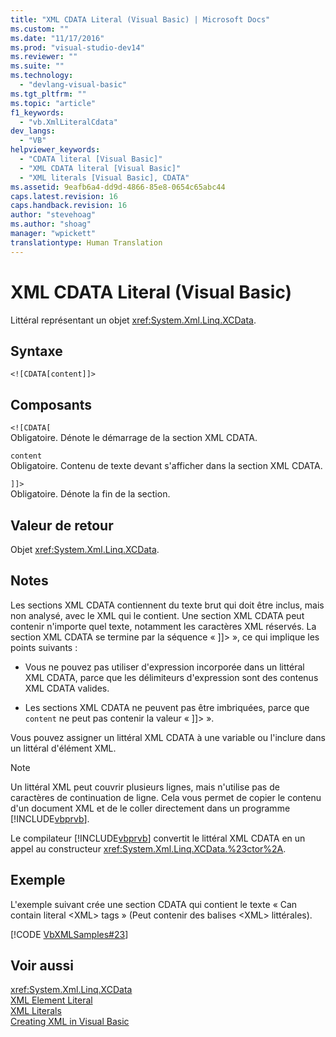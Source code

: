 ```yaml
---
title: "XML CDATA Literal (Visual Basic) | Microsoft Docs"
ms.custom: ""
ms.date: "11/17/2016"
ms.prod: "visual-studio-dev14"
ms.reviewer: ""
ms.suite: ""
ms.technology: 
  - "devlang-visual-basic"
ms.tgt_pltfrm: ""
ms.topic: "article"
f1_keywords: 
  - "vb.XmlLiteralCdata"
dev_langs: 
  - "VB"
helpviewer_keywords: 
  - "CDATA literal [Visual Basic]"
  - "XML CDATA literal [Visual Basic]"
  - "XML literals [Visual Basic], CDATA"
ms.assetid: 9eafb6a4-dd9d-4866-85e8-0654c65abc44
caps.latest.revision: 16
caps.handback.revision: 16
author: "stevehoag"
ms.author: "shoag"
manager: "wpickett"
translationtype: Human Translation
---
```

# XML CDATA Literal (Visual Basic)
Littéral représentant un objet <xref:System.Xml.Linq.XCData>.  
  
## Syntaxe  
  
```  
<![CDATA[content]]>  
```  
  
## Composants  
 `<![CDATA[`  
 Obligatoire.  Dénote le démarrage de la section XML CDATA.  
  
 `content`  
 Obligatoire.  Contenu de texte devant s'afficher dans la section XML CDATA.  
  
 `]]>`  
 Obligatoire.  Dénote la fin de la section.  
  
## Valeur de retour  
 Objet <xref:System.Xml.Linq.XCData>.  
  
## Notes  
 Les sections XML CDATA contiennent du texte brut qui doit être inclus, mais non analysé, avec le XML qui le contient.  Une section XML CDATA peut contenir n'importe quel texte,  notamment les caractères XML réservés.  La section XML CDATA se termine par la séquence « \]\]\> »,  ce qui implique les points suivants :  
  
-   Vous ne pouvez pas utiliser d'expression incorporée dans un littéral XML CDATA, parce que les délimiteurs d'expression sont des contenus XML CDATA valides.  
  
-   Les sections XML CDATA ne peuvent pas être imbriquées, parce que `content` ne peut pas contenir la valeur « \]\]\> ».  
  
 Vous pouvez assigner un littéral XML CDATA à une variable ou l'inclure dans un littéral d'élément XML.  
  
> [!NOTE]
>  Un littéral XML peut couvrir plusieurs lignes, mais n'utilise pas de caractères de continuation de ligne.  Cela vous permet de copier le contenu d'un document XML et de le coller directement dans un programme [!INCLUDE[vbprvb](../../../csharp/programming-guide/concepts/linq/includes/vbprvb_md.md)].  
  
 Le compilateur [!INCLUDE[vbprvb](../../../csharp/programming-guide/concepts/linq/includes/vbprvb_md.md)] convertit le littéral XML CDATA en un appel au constructeur <xref:System.Xml.Linq.XCData.%23ctor%2A>.  
  
## Exemple  
 L'exemple suivant crée une section CDATA qui contient le texte « Can contain literal \<XML\> tags » \(Peut contenir des balises \<XML\> littérales\).  
  
 [!CODE [VbXMLSamples#23](../CodeSnippet/VS_Snippets_VBCSharp/VbXMLSamples#23)]  
  
## Voir aussi  
 <xref:System.Xml.Linq.XCData>   
 [XML Element Literal](../../../visual-basic/language-reference/xml-literals/xml-element-literal.md)   
 [XML Literals](../../../visual-basic/language-reference/xml-literals/index.md)   
 [Creating XML in Visual Basic](../../../visual-basic/programming-guide/language-features/xml/creating-xml.md)